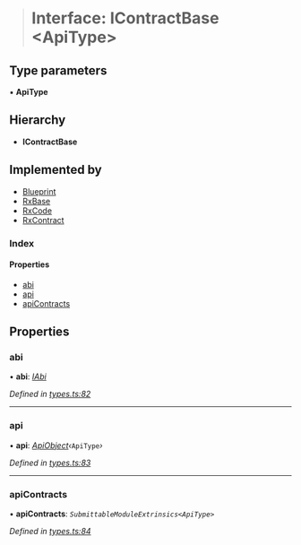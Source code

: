 > # Interface: IContractBase <**ApiType**>

## Type parameters

▪ **ApiType**

## Hierarchy

* **IContractBase**

## Implemented by

* [Blueprint](../classes/_rxblueprint_.blueprint.md)
* [RxBase](../classes/_rxbase_.rxbase.md)
* [RxCode](../classes/_rxcode_.rxcode.md)
* [RxContract](../classes/_rxcontract_.rxcontract.md)

### Index

#### Properties

* [abi](_types_.icontractbase.md#abi)
* [api](_types_.icontractbase.md#api)
* [apiContracts](_types_.icontractbase.md#apicontracts)

## Properties

###  abi

• **abi**: *[IAbi](_types_.iabi.md)*

*Defined in [types.ts:82](https://github.com/polkadot-js/api/blob/71011cf/packages/api-contract/src/types.ts#L82)*

___

###  api

• **api**: *[ApiObject](../modules/_types_.md#apiobject)‹*`ApiType`*›*

*Defined in [types.ts:83](https://github.com/polkadot-js/api/blob/71011cf/packages/api-contract/src/types.ts#L83)*

___

###  apiContracts

• **apiContracts**: *`SubmittableModuleExtrinsics<ApiType>`*

*Defined in [types.ts:84](https://github.com/polkadot-js/api/blob/71011cf/packages/api-contract/src/types.ts#L84)*